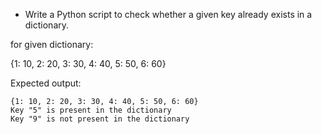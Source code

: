 * Write a Python script to check whether a given key already exists in a dictionary. 

for given dictionary:

{1: 10, 2: 20, 3: 30, 4: 40, 5: 50, 6: 60}

Expected output:

```
{1: 10, 2: 20, 3: 30, 4: 40, 5: 50, 6: 60}
Key "5" is present in the dictionary
Key "9" is not present in the dictionary
```